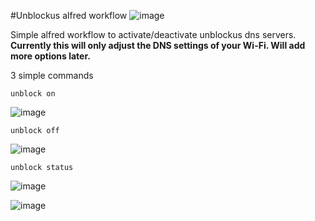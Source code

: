 #Unblockus alfred workflow
![image](https://raw.github.com/aXent/unblock-usalfred-workflow/master/screenshot.png)

Simple alfred workflow to activate/deactivate unblockus dns servers.
**Currently this will only adjust the DNS settings of your Wi-Fi. Will add more options later.**

3 simple commands

<code>unblock on</code>

![image](https://raw.github.com/aXent/unblockus-alfred-workflow/master/screenshot1.png)

<code>unblock off</code>

![image](https://raw.github.com/aXent/unblockus-alfred-workflow/master/screenshot4.png)

<code>unblock status</code></pre>

![image](https://raw.github.com/aXent/unblockus-alfred-workflow/master/screenshot3.png)

![image](https://raw.github.com/aXent/unblockus-alfred-workflow/master/screenshot2.png)

